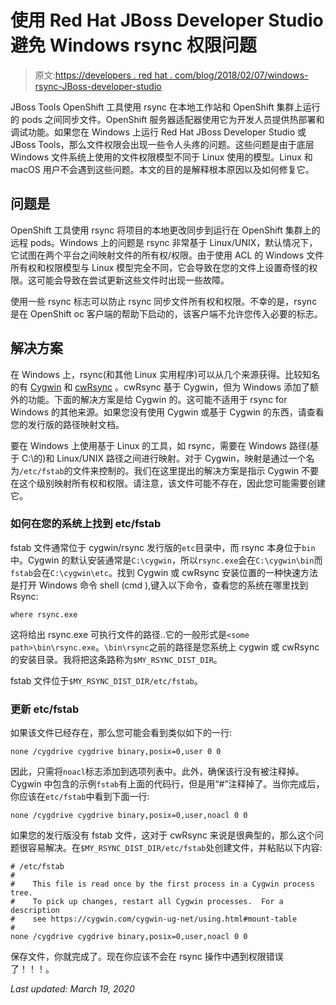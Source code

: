 # 使用 Red Hat JBoss Developer Studio 避免 Windows rsync 权限问题

> 原文:[https://developers . red hat . com/blog/2018/02/07/windows-rsync-JBoss-developer-studio](https://developers.redhat.com/blog/2018/02/07/windows-rsync-jboss-developer-studio)

JBoss Tools OpenShift 工具使用 rsync 在本地工作站和 OpenShift 集群上运行的 pods 之间同步文件。OpenShift 服务器适配器使用它为开发人员提供热部署和调试功能。如果您在 Windows 上运行 Red Hat JBoss Developer Studio 或 JBoss Tools，那么文件权限会出现一些令人头疼的问题。这些问题是由于底层 Windows 文件系统上使用的文件权限模型不同于 Linux 使用的模型。Linux 和 macOS 用户不会遇到这些问题。本文的目的是解释根本原因以及如何修复它。

## 问题是

OpenShift 工具使用 rsync 将项目的本地更改同步到运行在 OpenShift 集群上的远程 pods。Windows 上的问题是 rsync 非常基于 Linux/UNIX，默认情况下，它试图在两个平台之间映射文件的所有权/权限。由于使用 ACL 的 Windows 文件所有权和权限模型与 Linux 模型完全不同，它会导致在您的文件上设置奇怪的权限。这可能会导致在尝试更新这些文件时出现一些故障。

使用一些 rsync 标志可以防止 rsync 同步文件所有权和权限。不幸的是，rsync 是在 OpenShift oc 客户端的帮助下启动的，该客户端不允许您传入必要的标志。

## 解决方案

在 Windows 上，rsync(和其他 Linux 实用程序)可以从几个来源获得。比较知名的有 [Cygwin](https://www.cygwin.com/) 和 [cwRsync](https://itefix.net/cwrsync) 。cwRsync 基于 Cygwin，但为 Windows 添加了额外的功能。下面的解决方案是给 Cygwin 的。这可能不适用于 rsync for Windows 的其他来源。如果您没有使用 Cygwin 或基于 Cygwin 的东西，请查看您的发行版的路径映射文档。

要在 Windows 上使用基于 Linux 的工具，如 rsync，需要在 Windows 路径(基于 C:\的)和 Linux/UNIX 路径之间进行映射。对于 Cygwin，映射是通过一个名为`/etc/fstab`的文件来控制的。我们在这里提出的解决方案是指示 Cygwin 不要在这个级别映射所有权和权限。请注意，该文件可能不存在，因此您可能需要创建它。

### 如何在您的系统上找到 etc/fstab

fstab 文件通常位于 cygwin/rsync 发行版的`etc`目录中，而 rsync 本身位于`bin`中。Cygwin 的默认安装通常是`C:\cygwin`，所以`rsync.exe`会在`C:\cygwin\bin`而`fstab`会在`C:\cygwin\etc`。找到 Cygwin 或 cwRsync 安装位置的一种快速方法是打开 Windows 命令 shell (cmd ),键入以下命令，查看您的系统在哪里找到 Rsync:

```
where rsync.exe
```

这将给出 rsync.exe 可执行文件的路径..它的一般形式是`<some path>\bin\rsync.exe`。`\bin\rsync`之前的路径是您系统上 cygwin 或 cwRsync 的安装目录。我将把这条路称为`$MY_RSYNC_DIST_DIR`。

fstab 文件位于`$MY_RSYNC_DIST_DIR/etc/fstab`。

### 更新 etc/fstab

如果该文件已经存在，那么您可能会看到类似如下的一行:

```
none /cygdrive cygdrive binary,posix=0,user 0 0
```

因此，只需将`noacl`标志添加到选项列表中。此外，确保该行没有被注释掉。Cygwin 中包含的示例`fstab`有上面的代码行，但是用“#”注释掉了。当你完成后，你应该在`etc/fstab`中看到下面一行:

`none /cygdrive cygdrive binary,posix=0,user,noacl 0 0`

如果您的发行版没有 fstab 文件，这对于 cwRsync 来说是很典型的，那么这个问题很容易解决。在`$MY_RSYNC_DIST_DIR/etc/fstab`处创建文件，并粘贴以下内容:

```
# /etc/fstab
#
#    This file is read once by the first process in a Cygwin process tree.
#    To pick up changes, restart all Cygwin processes.  For a description
#    see https://cygwin.com/cygwin-ug-net/using.html#mount-table
#
none /cygdrive cygdrive binary,posix=0,user,noacl 0 0 
```

保存文件，你就完成了。现在你应该不会在 rsync 操作中遇到权限错误了！！！。

*Last updated: March 19, 2020*
